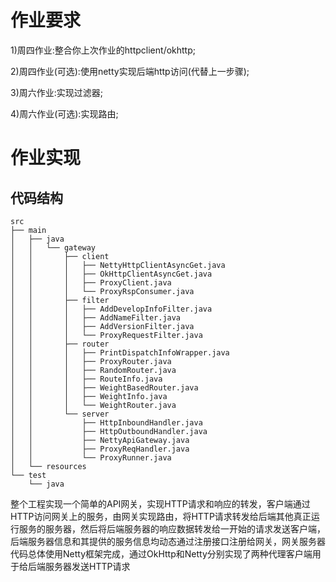 # 作业要求

1)周四作业:整合你上次作业的httpclient/okhttp;

2)周四作业(可选):使用netty实现后端http访问(代替上一步骤);

3)周六作业:实现过滤器;

4)周六作业(可选):实现路由;


# 作业实现

## 代码结构
```
src
├── main
│   ├── java
│   │   └── gateway
│   │       ├── client
│   │       │   ├── NettyHttpClientAsyncGet.java
│   │       │   ├── OkHttpClientAsyncGet.java
│   │       │   ├── ProxyClient.java
│   │       │   └── ProxyRspConsumer.java
│   │       ├── filter
│   │       │   ├── AddDevelopInfoFilter.java
│   │       │   ├── AddNameFilter.java
│   │       │   ├── AddVersionFilter.java
│   │       │   └── ProxyRequestFilter.java
│   │       ├── router
│   │       │   ├── PrintDispatchInfoWrapper.java
│   │       │   ├── ProxyRouter.java
│   │       │   ├── RandomRouter.java
│   │       │   ├── RouteInfo.java
│   │       │   ├── WeightBasedRouter.java
│   │       │   ├── WeightInfo.java
│   │       │   └── WeightRouter.java
│   │       └── server
│   │           ├── HttpInboundHandler.java
│   │           ├── HttpOutboundHandler.java
│   │           ├── NettyApiGateway.java
│   │           ├── ProxyReqHandler.java
│   │           └── ProxyRunner.java
│   └── resources
└── test
    └── java
```

整个工程实现一个简单的API网关，实现HTTP请求和响应的转发，客户端通过HTTP访问网关上的服务，由网关实现路由，将HTTP请求转发给后端其他真正运行服务的服务器，然后将后端服务器的响应数据转发给一开始的请求发送客户端，后端服务器信息和其提供的服务信息均动态通过注册接口注册给网关，网关服务器代码总体使用Netty框架完成，通过OkHttp和Netty分别实现了两种代理客户端用于给后端服务器发送HTTP请求



